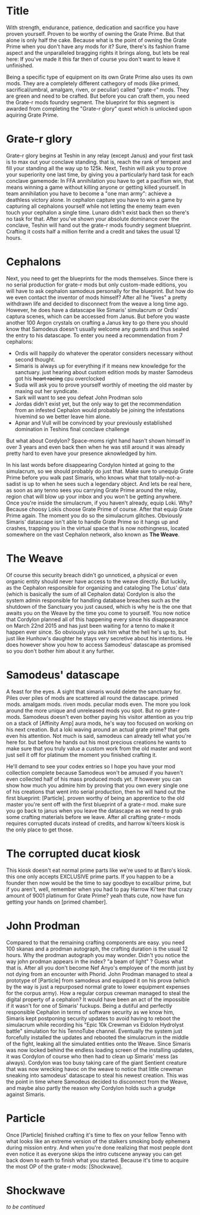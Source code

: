 # Title

With strength, endurance, patience, dedication and sacrifice you have proven yourself. Proven to be worthy of owning the Grate Prime. But that alone is only half the cake. Because what is the point of owning the Grate Prime when you don't have any mods for it? Sure, there's its fashion frame aspect and the unparalleled bragging rights it brings along, but lets be real here: If you've made it this far then of course you don't want to leave it unfinished.

Being a specific type of equipment on its own Grate Prime also uses its own mods. They are a completely different cathegory of mods (like primed, sacrifical/umbral, amalgam, riven, or peculiar) called "grate-r" mods. They are green and need to be crafted. But before you can craft them, you need the Grate-r mods foundry segment. The blueprint for this segment is awarded from completing the "Grate-r glory" quest which is unlocked upon aquiring Grate Prime.

# Grate-r glory

Grate-r glory begins at Teshin in any relay (except Janus) and your first task is to max out your conclave standing. that is, reach the rank of tempest and fill your standing all the way up to 125k. Next, Teshin will ask you to prove your superiority one last time, by giving you a particularly hard task for each conclave gamemode: In FFA annihilation you have to get a pacifism win, that means winning a game without killing anyone or getting killed yourself. In team annihilation you have to become a "one man army": achieve a deathless victory alone. In cephalon capture you have to win a game by capturing all cephalons yourself while not letting the enemy team even touch your cephalon a single time. Lunaro didn't exist back then so there's no task for that. After you've shown your absolute dominance over the conclave, Teshin will hand out the grate-r mods foundry segment blueprint. Crafting it costs half a million ferrite and a credit and takes the usual 12 hours.

# Cephalons

Next, you need to get the blueprints for the mods themselves. Since there is no serial production for grate-r mods but only custom-made editions, you will have to ask cephalon samodeus personally for the blueprint. But how do we even contact the inventor of mods himself? After all he "lives" a pretty withdrawn life and decided to disconnect from the weave a long time ago. However, he does have a datascape like Simaris' simulacrum or Ordis' captura scenes, which can be accessed from Janus. But before you waste another 100 Argon crystals on crafting a Janus key to go there you should know that Samodeus doesn't usually welcome any guests and thus sealed the entry to his datascape. To enter you need a recommendation from 7 cephalons:
- Ordis will happily do whatever the operator considers necessary without second thought.
- Simaris is always up for everything if it means new knowledge for the sanctuary. just hearing about custom edition mods by master Samodeus got his ~~heart racing~~ cpu overclocked
- Suda will ask you to prove yourself worthly of meeting the old master by maxing out her syndicate.
- Sark will want to see you defeat John Prodman solo
- Jordas didn't exist yet, but the only way to get the recommendation from an infested Cephalon would probably be joining the infestations hivemind so we better leave him alone.
- Apnar and Vull will be convinced by your previously established domination in Teshins final conclave challenge

But what about Cordylon? Space-moms right hand hasn't shown himself in over 3 years and even back then when he was still around it was already pretty hard to even have your presence aknowledged by him.

In his last words before disappearing Cordylon hinted at going to the simulacrum, so we should probably do just that. Make sure to unequip Grate Prime before you walk past Simaris, who knows what that totally-not-a-sadist is up to when he sees such a legendary object. And lets be real here, as soon as any tenno sees you carrying Grate Prime around the relay, region chat will blow up your inbox and you won't be getting anywhere.
Once you're inside the simulacrum, if you haven't already, equip Loki. Why? Because choosy Lokis choose Grate Prime of course. After that equip Grate Prime again. The moment you do so the simulacrum glitches. Obviously Simaris' datascape isn't able to handle Grate Prime so it hangs up and crashes, trapping you in the virtual space that is now nothingness, located somewhere on the vast Cephalon network, also known as **The Weave**.

# The Weave

Of course this security breach didn't go unnoticed, a physical or even organic entity should never have access to the weave directly. But luckily, as the Cephalon responsible for organizing and cataloging The Lotus' data (which is basically the sum of all Cephalon data) Cordylon is also the system admin responsible for handling database breaches such as the shutdown of the Sanctuary you just caused, which is why he is the one that awaits you on the Weave by the time you come to yourself. You now notice that Cordylon planned all of this happening every since his disappearance on March 22nd 2015 and has just been waiting for a tenno to make it happen ever since. So obviously you ask him what the hell he's up to, but just like Hunhow's daughter he stays very secretive about his intentions. He does however show you how to access Samodeus' datascape as promised so you don't bother him about it any further.

# Samodeus' datascape

A feast for the eyes. A sight that simaris would delete the sanctuary for. Piles over piles of mods are scattered all round the datascape. primed mods. amalgam mods. riven mods. peculiar mods even. The more you look around the more unique and unreleased mods you spot. But no grate-r mods. Samodeus doesn't even bother paying his visitor attention as you trip on a stack of [Affinity Amp] aura mods, he's way too focused on working on his next creation. But a loki waving around an actual grate prime? that gets even his attention. Not much is said, samodeus can already tell what you're here for. but before he hands out his most precious creations he wants to make sure that you truly value a custom work from the old master and wont just sell it off for platinum the moment you finished crafting it.

He'll demand to see your codex entries so I hope you have your mod collection complete because Samodeus won't be amused if you haven't even collected half of his mass produced mods yet. If however you can show how much you admire him by proving that you own every single one of his creations that went into serial production, then he will hand out the first blueprint: [Particle]. proven worthy of being an apprentice to the old master you're sent off with the first blueprint of a grate-r mod. make sure you go back to janus when you leave the datascape as we need to grab some crafting materials before we leave. After all crafting grate-r mods requires corrupted ducats instead of credits, and harrow ki'teers kiosk is the only place to get those. 

# The corrupted ducat kiosk

This kiosk doesn't eat normal prime parts like we're used to at Baro's kiosk. this one only accepts EXCLUSIVE prime parts. If you happen to be a founder then now would be the time to say goodbye to excalibur prime, but if you aren't, well, remember when you had to pay Harrow Ki'teer that crazy amount of 9001 platinum for Grate Prime? yeah thats cute, now have fun getting your hands on [primed chamber].

# John Prodman

Compared to that the remaining crafting components are easy. you need 100 skanas and a prodman autograph, the crafting duration is the usual 12 hours. Why the prodman autograph you may wonder. Didn't you notice the way john prodman appears in the index? "a beam of light" ? Guess what that is. After all you don't become Nef Anyo's employee of the month just by not dying from an encounter with Phorid. John Prodman managed to steal a prototype of [Particle] from samodeus and equipped it on his prova (which by the way is just a repurposed normal grate to lower equipment expenses for the corpus army). How a regular corpus crewman managed to steal the digital property of a cephalon? It would have been an act of the impossible if it wasn't for one of Simaris' fuckups. Being a dutiful and perfectly responsible Cephalon in terms of software security as we know him, Simaris kept postponing security updates to avoid having to reboot the simulacrum while recording his "Epic 10k Crewman vs Eidolon Hydrolyst battle" simulation for his TennoTube channel. Eventually the system just forcefully installed the updates and rebooted the simulacrum in the middle of the fight, leaking all the simulated entities onto the Weave. Since Simaris was now locked behind the endless loading screen of the installing updates, it was Cordylon of course who then had to clean up Simaris' mess (as always). Cordylon was too busy taking care of the giant Sentient creature that was now wrecking havoc on the weave to notice that little crewman sneaking into samodeus' datascape to steal his newest creation. This was the point in time where Samodeus decided to disconnect from the Weave, and maybe also partly the reason why Cordylon holds such a grudge against Simaris.

# Particle

Once [Particle] finished crafting it's time to flex on your fellow Tenno with what looks like an extreme version of the stalkers smoking body ephemera during mission entry. And when you're done realizing that most people dont even notice it as everyone skips the intro cutscene anyway you can get back down to earth to finish what you started. Because it's time to acquire the most OP of the grate-r mods: [Shockwave].

# Shockwave

*to be continued*